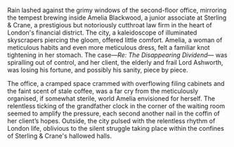 Rain lashed against the grimy windows of the second-floor office, mirroring the tempest brewing inside Amelia Blackwood, a junior associate at Sterling & Crane, a prestigious but notoriously cutthroat law firm in the heart of London's financial district.  The city, a kaleidoscope of illuminated skyscrapers piercing the gloom, offered little comfort.  Amelia, a woman of meticulous habits and even more meticulous dress, felt a familiar knot tightening in her stomach.  The case—*Re:  The Disappearing Dividend—* was spiralling out of control, and her client, the elderly and frail Lord Ashworth, was losing his fortune, and possibly his sanity, piece by piece.

The office, a cramped space crammed with overflowing filing cabinets and the faint scent of stale coffee, was a far cry from the meticulously organised, if somewhat sterile, world Amelia envisioned for herself.  The relentless ticking of the grandfather clock in the corner of the waiting room seemed to amplify the pressure, each second another nail in the coffin of her client’s hopes.  Outside, the city pulsed with the relentless rhythm of London life, oblivious to the silent struggle taking place within the confines of Sterling & Crane's hallowed halls.
